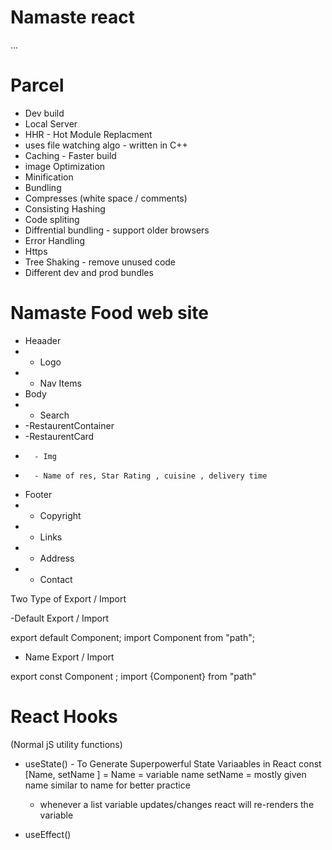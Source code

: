 # Namaste react

...

# Parcel

- Dev build
- Local Server
- HHR - Hot Module Replacment
- uses file watching algo - written in C++
- Caching - Faster build
- image Optimization
- Minification
- Bundling
- Compresses (white space / comments)
- Consisting Hashing
- Code spliting
- Diffrential bundling - support older browsers
- Error Handling
- Https
- Tree Shaking - remove unused code
- Different dev and prod bundles

# Namaste Food web site

- Heaader
- - Logo
- - Nav Items
- Body
- - Search
- -RestaurentContainer
- -RestaurentCard
-       - Img
-       - Name of res, Star Rating , cuisine , delivery time
- Footer
- - Copyright
- - Links
- - Address
- - Contact

Two Type of Export / Import

-Default Export / Import

export default Component;
import Component from "path";

- Name Export / Import

export const Component ;
import {Component} from "path"

# React Hooks

(Normal jS utility functions)

- useState() - To Generate Superpowerful State Variaables in React
  const [Name, setName ] =
  Name = variable name
  setName = mostly given name similar to name for better practice

  - whenever a list variable updates/changes react will re-renders the variable

- useEffect()
